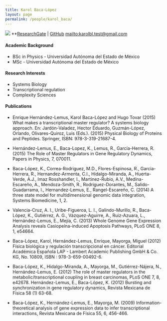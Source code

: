 ```yaml
---
title: Karol Baca-López
layout: page
permalink: /people/karol_baca/
---
```


![][image]
**[ResearchGate][1] | [GitHub][2]
<mailto:karolbl.test@gmail.com>

#### Academic Background

* BSc in Physics - Universidad Autónoma del Estado de México
* MSc - Universidad Autónoma del Estado de México

#### Research Interests
* Systems Biology
* Transcriptional regulation
* Complexity Sciences

#### Publications
* Enrique Hernández-Lemus, Karol Baca-López and Hugo Tovar (2015) What makes a transcriptional master regulator? A systems biology approach. En: Jardón-Valadez, Hector Eduardo, Guzmán-López, Orlando, Olivares-Quiroz, Luis (Eds.). (2015) Physical Biology of Proteins and Peptides. Springer, ISBN: 978-3-319-21687-4.

* Hernández-Lemus, E.,  Baca-Lopez, K., Lemus, R., García-Herrera, R. (2015) The Role of Master Regulators in Gene Regulatory Dynamics, Papers in Physics, 7, 070011.

* Baca-López, K., Correa-Rodriguez, M.D., Flores-Espinosa, R., Garcia-Herrera, R., Hernandez-Armenta, C.I., Hidalgo-Miranda, A., Huerta-Verde, A.J., Imaz Rosshandler, I., Martinez-Rubio, A.V., Medina-Escareño, A., Mendoza-Smith, R., Rodriguez-Dorantes, M., Salido-Guadarrama, I., Hernandez-Lemus, E., Rangel-Escareño, C. (2014) A three state model for multidimensional genomic data integration, Systems Biomedicine, 1, 2.

* Valencia-Cruz, A. I., Uribe-Figueroa, L. I., Galindo-Murillo, R.,  Baca-López, K., Gutiérrez, A. G., Vázquez-Aguirre, A., Ruiz-Azuara, L., Hernández-Lemus, E., Mejía, C. (2013) Whole Genome Gene Expression Analysis reveals Casiopeína-induced Apoptosis Pathways, PLoS ONE 8, 1, e54664.

* Baca-López, Karol, Hernández-Lemus, Enrique, Mayorga, Miguel (2012) Física biológica y regulación transcripcional en cáncer. Editorial Académica Española LAP - Lambert Academic Publishing GmbH & Co. KG, No. 10809, ISBN : 978-3-659-00492-6.

* Baca-López, K., Hidalgo-Miranda, A., Mayorga, M., Gutiérrez-Nájera, N., Hernández-Lemus, E. (2012) The role of master regulators in the metabolic/transcriptional coupling in breast carcinomas, PLoS ONE 7, 8, e42678.
Hernández-Lemus, E.,  Baca-López, K. (2012) Bursting and synchronization in gene regulatory dynamics, Revista Mexicana de Física 58 (1) 63-68.

* Baca-López, K., Hernández-Lemus, E., Mayorga, M. (2009) Information-theoretical analysis of gene expression data to infer transcriptional interactions, Revista Mexicana de Física 55, 6, 456-466.

[image]:https://i1.rgstatic.net/i/profile/9fcfd4fa96936d5939_l_e9227.jpg

[1]: https://www.researchgate.net/profile/Karol_Baca_Lopez
[2]: https://github.com/KarolBL
